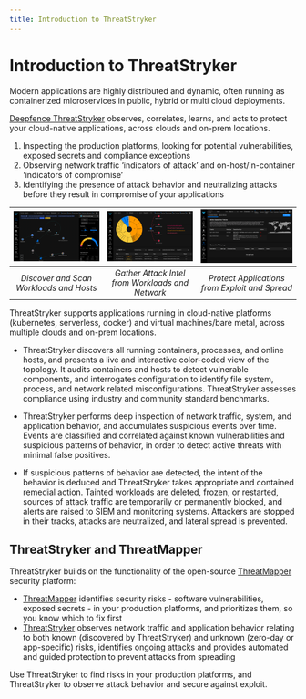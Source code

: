```yaml
---
title: Introduction to ThreatStryker
---
```


# Introduction to ThreatStryker

Modern applications are highly distributed and dynamic, often running as containerized microservices in public, hybrid or multi cloud deployments. 

[Deepfence ThreatStryker](https://deepfence.io/threatstryker/) observes, correlates, learns, and acts to protect your cloud-native applications, across clouds and on-prem locations.

1. Inspecting the production platforms, looking for potential vulnerabilities, exposed secrets and compliance exceptions
1. Observing network traffic ‘indicators of attack’ and on-host/in-container ‘indicators of compromise’
1. Identifying the presence of attack behavior and neutralizing attacks before they result in compromise of your applications


| ![Discover and Scan Workloads and Hosts](img/intro-1.png) | ![Gather Attack Intel from Workloads and Network](img/intro-2.png) | ![Protect Applications from Exploit and Spread](img/intro-3.png) |
| :--: | :--: | :--: |
| *Discover and Scan Workloads and Hosts* | *Gather Attack Intel from Workloads and Network* | *Protect Applications from Exploit and Spread* |


ThreatStryker supports applications running in cloud-native platforms (kubernetes, serverless, docker) and virtual machines/bare metal, across multiple clouds and on-prem locations.

 * ThreatStryker discovers all running containers, processes, and online hosts, and presents a live and interactive color-coded view of the topology. It audits containers and hosts to detect vulnerable components, and interrogates configuration to identify file system, process, and network related misconfigurations. ThreatStryker assesses compliance using industry and community standard benchmarks.

 * ThreatStryker performs deep inspection of network traffic, system, and application behavior, and accumulates suspicious events over time. Events are classified and correlated against known vulnerabilities and suspicious patterns of behavior, in order to detect active threats with minimal false positives.

 * If suspicious patterns of behavior are detected, the intent of the behavior is deduced and ThreatStryker takes appropriate and contained remedial action. Tainted workloads are deleted, frozen, or restarted, sources of attack traffic are temporarily or permanently blocked, and alerts are raised to SIEM and monitoring systems. Attackers are stopped in their tracks, attacks are neutralized, and lateral spread is prevented.

## ThreatStryker and ThreatMapper

ThreatStryker builds on the functionality of the open-source [ThreatMapper](https://github.com/deepfence/ThreatMapper/) security platform:


* [ThreatMapper](https://github.com/deepfence/ThreatMapper/) identifies security risks - software vulnerabilities, exposed secrets - in your production platforms, and prioritizes them, so you know which to fix first
* [ThreatStryker](https://deepfence.io/threatstryker) observes network traffic and application behavior relating to both known (discovered by ThreatStryker) and unknown (zero-day or app-specific) risks, identifies ongoing attacks and provides automated and guided protection to prevent attacks from spreading

Use ThreatStryker to find risks in your production platforms, and ThreatStryker to observe attack behavior and secure against exploit.